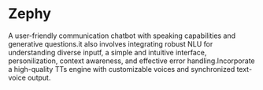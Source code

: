 # Zephy
A user-friendly communication chatbot with speaking capabilities and generative questions.it also involves integrating robust NLU for understanding diverse inputf, a simple and intuitive interface, personilization, context awareness, and effective error handling.Incorporate a high-quality TTs engine with customizable voices and synchronized text-voice output.
